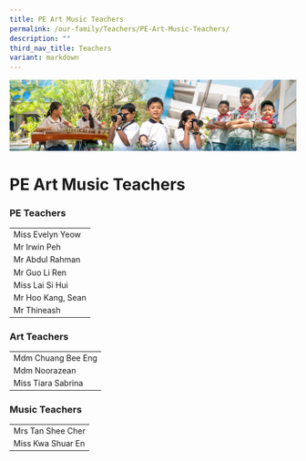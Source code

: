```yaml
---
title: PE Art Music Teachers
permalink: /our-family/Teachers/PE-Art-Music-Teachers/
description: ""
third_nav_title: Teachers
variant: markdown
---
```

![](/images/AboutUs.jpg)

PE Art Music Teachers
=====================

### **PE Teachers**

|    |
|-----------------|
| Miss Evelyn Yeow   |
| Mr Irwin Peh    |
| Mr Abdul Rahman |
| Mr Guo Li Ren   |
| Miss Lai Si Hui |
| Mr Hoo Kang, Sean | 
| Mr Thineash |


### **Art Teachers**

|   |
|--------------------|
| Mdm Chuang Bee Eng |
| Mdm Noorazean      |
| Miss Tiara Sabrina |


### **Music Teachers**

|   |
|-------------------|
| Mrs Tan Shee Cher |
| Miss Kwa Shuar En |